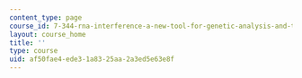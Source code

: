```yaml
---
content_type: page
course_id: 7-344-rna-interference-a-new-tool-for-genetic-analysis-and-therapeutics-fall-2004
layout: course_home
title: ''
type: course
uid: af50fae4-ede3-1a83-25aa-2a3ed5e63e8f
---
```

